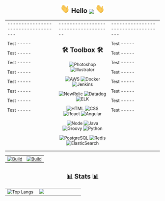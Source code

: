 <!DOCTYPE html>
<!-- Hello -->
<h2 align="center"><img src="https://raw.githubusercontent.com/aakhtar3/aakhtar3/main/img/wave.gif" width="30px"> Hello <img align="center" src="https://visitor-badge.glitch.me/badge?page_id=aakhtar3.aakhtar3"/> <img src="https://raw.githubusercontent.com/aakhtar3/aakhtar3/main/img/wave.gif" width="30px"></h2>


<table style="width:100%"><tr >
<td valign="top" width="33%">
-----------------------------------

Test -----

Test -----

Test -----

Test -----

Test -----

Test -----

Test -----

Test -----
</td>
<td valign="top" width="34%">
------------------------------------
<!-- Skills -->
<h2 align="center">🛠 Toolbox 🛠</h2>
<!-- Adobe -->
<p align="center">
    <img alt="Photoshop" src="https://img.shields.io/badge/Photoshop-black?&logo=adobe-photoshop&color=151515&logoColor=79ff97">
    <img alt="Illustrator" src="https://img.shields.io/badge/Illustrator-black?&logo=adobe-illustrator&color=151515&logoColor=79ff97">
</p>
<!-- DevOps -->
<p align="center">
    <img alt="AWS" src="https://img.shields.io/badge/AWS-black?&logo=amazon-aws&color=151515&logoColor=79ff97">
    <img alt="Docker" src="https://img.shields.io/badge/Docker-black?&logo=docker&color=151515&logoColor=79ff97">
    <img alt="Jenkins" src="https://img.shields.io/badge/Jenkins-black?&logo=jenkins&color=151515&logoColor=79ff97">
</p>
<!-- Telemetry -->
<p align="center">
    <img alt="NewRelic" src="https://img.shields.io/badge/New_Relic-black?&logo=new-relic&color=151515&logoColor=79ff97">
    <img alt="Datadog" src="https://img.shields.io/badge/Datadog-black?&logo=datadog&color=151515&logoColor=79ff97">
    <img alt="ELK" src="https://img.shields.io/badge/ELK-black?&logo=elastic-stack&color=151515&logoColor=79ff97">
</p>
<!-- Web -->
<p align="center">
    <img alt="HTML" src="https://img.shields.io/badge/HTML-black?&logo=html5&color=151515&logoColor=79ff97">
    <img alt="CSS" src="https://img.shields.io/badge/CSS-black?&logo=css3&color=151515&logoColor=79ff97">
    <img alt="React" src="https://img.shields.io/badge/React-black?&logo=react&color=151515&logoColor=79ff97">
    <img alt="Angular" src="https://img.shields.io/badge/Angular-black?&logo=angular&color=151515&logoColor=79ff97">
</p>
<!-- App -->
<p align="center">
    <img alt="Node" src="https://img.shields.io/badge/Node-black?&logo=node.js&color=151515&logoColor=79ff97">
    <img alt="Java" src="https://img.shields.io/badge/Java-black?&logo=java&color=151515&logoColor=79ff97">
    <img alt="Groovy" src="https://img.shields.io/badge/Groovy-black?&logo=groovy&color=151515&logoColor=79ff97">
    <img alt="Python" src="https://img.shields.io/badge/Python-black?&logo=python&color=151515&logoColor=79ff97">
</p>
<!-- Data -->
<p align="center">
    <img alt="PostgreSQL" src="https://img.shields.io/badge/PostgreSQL-black?&logo=postgresql&color=151515&logoColor=79ff97">
    <img alt="Redis" src="https://img.shields.io/badge/Redis-black?&logo=redis&color=151515&logoColor=79ff97">
    <img alt="ElasticSearch" src="https://img.shields.io/badge/ElasticSearch-black?&logo=elastic&color=151515&logoColor=79ff97">
</p>
</td>
</td>
<td valign="top" width="33%">
-----------------------------------

Test -----

Test -----

Test -----

Test -----

Test -----

Test -----

Test -----

Test -----
</td>
</tr></table>

<!-- Working on -->
<table><tr>
<td width="50%">
    <a href="https://github.com/disneystreaming/automated-cloud-advisor">
        <img alt="Build" src="https://github-readme-stats.vercel.app/api/pin/?username=disneystreaming&repo=automated-cloud-advisor&theme=dark&cache_seconds=43200">
    </a>
</td>
<td width="50%">
    <a href="https://github.com/donnemartin/awesome-aws">
        <img alt="Build" src="https://github-readme-stats.vercel.app/api/pin/?username=donnemartin&repo=awesome-aws&theme=dark&cache_seconds=86400">
    </a>
</td>
</tr></table>

<h2 align="center">📊 Stats 📊</h2>

<table><tr>
<td width="40%">
    <img alt="Top Langs" src="https://github-readme-stats.vercel.app/api/top-langs/?username=aakhtar3&langs_count=8&theme=dark&cache_seconds=86400&layout=compact&hide=jupyter notebook">
</td>
<td width="55%">
    <img src="https://github-readme-stats.vercel.app/api?username=aakhtar3&theme=dark&show_icons=true&cache_seconds=86400"/>
</td>
</tr></table>
